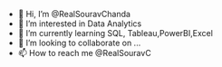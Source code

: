 - 👋 Hi, I’m @RealSouravChanda
- 👀 I’m interested in Data Analytics
- 🌱 I’m currently learning SQL, Tableau,PowerBI,Excel
- 💞️ I’m looking to collaborate on ...
- 📫 How to reach me @RealSouravC

<!---
RealSouravChanda/RealSouravChanda is a ✨ special ✨ repository because its `README.md` (this file) appears on your GitHub profile.
You can click the Preview link to take a look at your changes.
--->
